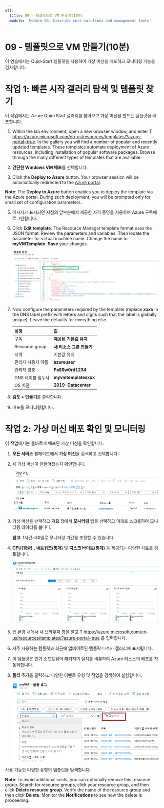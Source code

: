 ```yaml
---
wts:
  title: 09 - 템플릿으로 VM 만들기(10분)
  module: 'Module 03: Describe core solutions and management tools'
---
```

# <a name="09---create-a-vm-with-a-template-10-min"></a>09 - 템플릿으로 VM 만들기(10분)

이 연습에서는 QuickStart 템플릿을 사용하여 가상 머신을 배포하고 모니터링 기능을 검사합니다.

# <a name="task-1-explore-the-quickstart-gallery-and-locate-a-template"></a>작업 1: 빠른 시작 갤러리 탐색 및 템플릿 찾기 

이 작업에서는 Azure QuickStart 갤러리를 찾아보고 가상 머신을 만드는 템플릿을 배포합니다. 

1. Within the lab environment, open a new browser window, and enter T <ph id="ph1">https://azure.microsoft.com/en-us/resources/templates/?azure-portal=true</ph>. In the gallery you will find a number of popular and recently updated templates. These templates automate deployment of Azure resources, including installation of popular software packages. Browse through the many different types of templates that are available.

3. **간단한 Windows VM 배포**를 선택합니다.

4. Click the <bpt id="p1">**</bpt>Deploy to Azure<ept id="p1">**</ept> button. Your browser session will be automatically redirected to the <bpt id="p1">[</bpt>Azure portal<ept id="p1">](http://portal.azure.com/)</ept>.

  <bpt id="p1">**</bpt>Note<ept id="p1">**</ept>: The <bpt id="p2">**</bpt>Deploy to Azure<ept id="p2">**</ept> button enables you to deploy the template via the Azure portal. During such deployment, you will be prompted only for small set of configuration parameters. 

5. 메시지가 표시되면 지침의 앞부분에서 제공한 자격 증명을 사용하여 Azure 구독에 로그인합니다.

6. Click <bpt id="p1">**</bpt>Edit template<ept id="p1">**</ept>. The Resource Manager template format uses the JSON format. Review the parameters and variables.  Then locate the parameter for virtual machine name. Change the name to <bpt id="p1">**</bpt>myVMTemplate<ept id="p1">**</ept>. <bpt id="p1">**</bpt>Save<ept id="p1">**</ept> your changes. 

    ![VM 이름 변경이 강조 표시된 템플릿의 스크린샷.](../images/0901.png)

7. Now configure the parameters required by the template (replace <bpt id="p1">***</bpt>xxxx<ept id="p1">***</ept> in the DNS label prefix with letters and digits such that the label is globally unique). Leave the defaults for everything else. 

    | 설정| 값|
    |----|----|
    | 구독 | **제공된 기본값 유지**|
    | Resource group | **새 리소스 그룹 만들기** |
    | 지역 | 기본값 유지 |
    | 관리자 사용자 이름 | **azureuser** |
    | 관리자 암호 | **Pa$$w0rd1234** |
    | DNS 레이블 접두사 | **myvmtemplatexxxx** |
    | OS 버전 | **2019-Datacenter** |


9. **검토 + 만들기**를 클릭합니다.

10. 배포를 모니터링합니다. 

# <a name="task-2-verify-and-monitor-your-virtual-machine-deployment"></a>작업 2: 가상 머신 배포 확인 및 모니터링

이 작업에서는 올바르게 배포된 가상 머신을 확인합니다. 

1. **모든 서비스** 블레이드에서 **가상 머신**을 검색하고 선택합니다.

2. 새 가상 머신이 만들어졌는지 확인합니다. 

    ![Screenshot of the virtual machines page. The new VM is shown and running.](../images/0902.png)

3. 가상 머신을 선택하고 **개요** 창에서 **모니터링** 탭을 선택하고 아래로 스크롤하여 모니터링 데이터를 봅니다.

    **참고**: 1시간~30일로 모니터링 기간을 조정할 수 있습니다.

4. **CPU(평균)** , **네트워크(총계)** 및 **디스크 바이트(총계)** 등 제공되는 다양한 차트를 검토합니다. 

    ![가상 머신 모니터링 차트의 스크린샷.](../images/0903.png)

5. 랩 환경 내에서 새 브라우저 창을 열고 T https://azure.microsoft.com/en-us/resources/templates/?azure-portal=true 를 입력합니다.

6. 자주 사용하는 템플릿과 최근에 업데이트된 템플릿 다수가 갤러리에 표시됩니다.
7. 이 템플릿은 인기 소프트웨어 패키지의 설치를 비롯하여 Azure 리소스의 배포를 자동화합니다. 

8. **필터 추가**를 클릭하고 다양한 이벤트 유형 및 작업을 검색하여 실험합니다. 

    ![이벤트 유형이 선택되어 있는 필터 추가 페이지의 스크린샷.](../images/0904.png)

사용 가능한 다양한 유형의 템플릿을 탐색합니다.

<bpt id="p1">**</bpt>Note<ept id="p1">**</ept>: To avoid additional costs, you can optionally remove this resource group. Search for resource groups, click your resource group, and then click <bpt id="p1">**</bpt>Delete resource group<ept id="p1">**</ept>. Verify the name of the resource group and then click <bpt id="p1">**</bpt>Delete<ept id="p1">**</ept>. Monitor the <bpt id="p1">**</bpt>Notifications<ept id="p1">**</ept> to see how the delete is proceeding.
